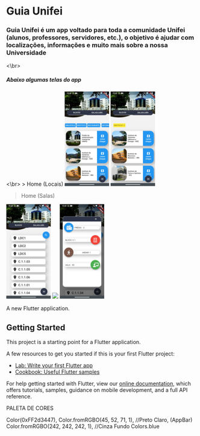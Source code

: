 # Guia Unifei

<h3>Guia Unifei é um app voltado para toda a comunidade Unifei (alunos, professores, servidores, etc.), o objetivo é ajudar com localizações, informações e muito mais sobre a nossa Universidade</h3>
<\br>

<h5>Abaixo algumas telas do app</h5>
<\br>
> Home (Locais)

<div style="display: inline-block">
  <img src="/assets/images/telas/home1.jpeg" height="250">
  <img src="/assets/images/telas/home2.jpeg" height="250">  
</div>

> Home (Salas)

<div style="display: inline-block">
  <img src="/assets/images/telas/salas.jpeg" height="250">
  <img src="/assets/images/telas/sala_filtro.jpeg" height="250">
  <img src="/assets/images/telas/sala_detalhes.jpeg" height="250">
</div>


A new Flutter application.

## Getting Started

This project is a starting point for a Flutter application.

A few resources to get you started if this is your first Flutter project:

- [Lab: Write your first Flutter app](https://flutter.dev/docs/get-started/codelab)
- [Cookbook: Useful Flutter samples](https://flutter.dev/docs/cookbook)

For help getting started with Flutter, view our
[online documentation](https://flutter.dev/docs), which offers tutorials,
samples, guidance on mobile development, and a full API reference.


PALETA DE CORES

Color(0xFF2d3447),   Color.fromRGBO(45, 52, 71, 1),            //Preto Claro, (AppBar)
Color.fromRGBO(242, 242, 242, 1),   //Cinza Fundo
Colors.blue
